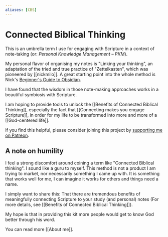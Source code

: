 ```yaml
---
aliases: [CBS]
---
```

# Connected Biblical Thinking
This is an umbrella term I use for engaging with Scripture in a context of note-taking (or: *Personal Knowledge Management – PKM*).

My personal flavor of organising my notes is "Linking your thinking", an adaptation of the tried and true practice of "Zettelkasten", which was pioneered by [[nickmilo]]. A great starting point into the whole method is Nick's [Beginner's Guide to Obsidian](https://www.youtube.com/watch?v=QgbLb6QCK88&list=PL3NaIVgSlAVLHty1-NuvPa9V0b0UwbzBd).

I have found that the wisdom in those note-making approaches works in a beautiful symbiosis with Scripture.

I am hoping to provide tools to unlock the [[Benefits of Connected Biblical Thinking]], especially the fact that [[Connecting makes you engage Scripture]], in order for my life to be transformed into more and more of a [[God-centered life]].

If you find this helpful, please consider joining this project by [supporting me on Patreon](https://www.patreon.com/joschua).

## A note on humility
I feel a strong discomfort around coining a term like "Connected Biblical thinking". I sound like a guru to myself. This method is not a product I am trying to market, nor necessarily something I came up with. It is something that works well for me, I can imagine it works for others and things need a name.

I simply want to share this: That there are tremendous benefits of meaningfully connecting Scripture to your study (and personal) notes (For more details, see [[Benefits of Connected Biblical Thinking]]). 

My hope is that in providing this kit more people would get to know God better through his word.

You can read more [[About me]].